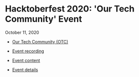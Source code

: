 # Hacktoberfest 2020: 'Our Tech Community' Event

October 11, 2020

- [Our Tech Community (OTC)](https://otc.zulipchat.com)

- [Event recording](https://www.youtube.com/watch?v=uJdFNksgKJA)

- [Event content](content.md)

- [Event details](https://organize.mlh.io/participants/events/4773-hacktoberfest-2020-our-tech-community-event)
